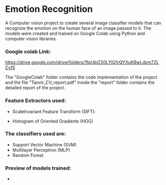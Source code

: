 # Emotion Recognition
A Computer vision project to create several image classifier models that can recognize 
the emotion on the human face of an image passed to it. 
The models were created and trained on Google Colab using Python and computer vision libraries.
### Google colab Link:
https://drive.google.com/drive/folders/1fpUbjZ20LYIQ1rQYXuKBwLdzm7ZLCyf5

The "GoogleColab" folder contains the code implementation of the project and the file "Tanvir_CV_report.pdf" inside the "report" folder contains the detailed report of the project. 

### Feature Extractors used: 
 - ScaleInvariant Feature Transform (SIFT):
   
 - Histogram of Oriented Gradients (HOG)

### The classifiers used are:
-  Support Vector Machine (SVM)
-  Multilayer Perceptron (MLP)
-  Random Forest


### Preview of models trained: 
- 





